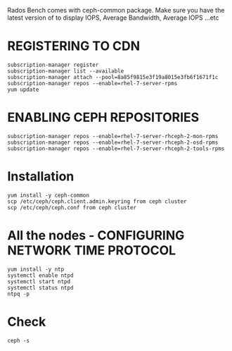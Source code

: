 Rados Bench comes with ceph-common package.
Make sure you have the latest version of to display IOPS, Average Bandwidth, Average IOPS ...etc

REGISTERING TO CDN
==============================
```
subscription-manager register
subscription-manager list --available
subscription-manager attach --pool=8a85f9815e3f19a8015e3fb6f1671f1c
subscription-manager repos --enable=rhel-7-server-rpms
yum update
```
ENABLING CEPH REPOSITORIES
==============================
```
subscription-manager repos --enable=rhel-7-server-rhceph-2-mon-rpms
subscription-manager repos --enable=rhel-7-server-rhceph-2-osd-rpms
subscription-manager repos --enable=rhel-7-server-rhceph-2-tools-rpms
```

Installation
==============================
```
yum install -y ceph-common
scp /etc/ceph/ceph.client.admin.keyring from ceph cluster
scp /etc/ceph/ceph.conf from ceph cluster
```
All the nodes - CONFIGURING NETWORK TIME PROTOCOL 
==============================
```
yum install -y ntp
systemctl enable ntpd
systemctl start ntpd
systemctl status ntpd
ntpq -p
```

Check
=====
```
ceph -s
````
